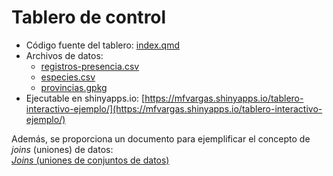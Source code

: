 # Tablero de control

- Código fuente del tablero: [index.qmd]([https://github.com/gf0604-procesamientodatosgeograficos/2024-i-tablero-interactivo-ejemplo/blob/main/tablero.qmd](https://github.com/SantiiGeo7/Proyecto/blob/main/index.qmd))
- Archivos de datos:
    - [registros-presencia.csv](https://github.com/gf0604-procesamientodatosgeograficos/2024-i-tablero-interactivo-ejemplo/blob/main/registros-presencia.csv)
    - [especies.csv](https://github.com/gf0604-procesamientodatosgeograficos/2024-i-tablero-interactivo-ejemplo/blob/main/especies.csv)
    - [provincias.gpkg](https://github.com/gf0604-procesamientodatosgeograficos/2024-i-tablero-interactivo-ejemplo/blob/main/provincias.gpkg)
- Ejecutable en shinyapps.io: [https://mfvargas.shinyapps.io/tablero-interactivo-ejemplo/](https://mfvargas.shinyapps.io/tablero-interactivo-ejemplo/)

Además, se proporciona un documento para ejemplificar el concepto de *joins* (uniones) de datos:  
[*Joins* (uniones de conjuntos de datos)](https://gf0604-procesamientodatosgeograficos.github.io/2024-i-tablero-interactivo-ejemplo/joins.html)
